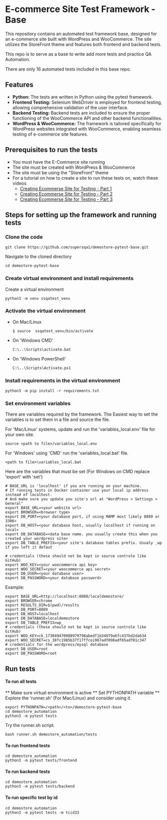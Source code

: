 # E-commerce Site Test Framework - Base

This repository contains an automated test framework base, designed for an e-commerce site built with WordPress and WooCommerce. The site utilizes the StoreFront theme and features both frontend and backend tests.

This repo is to serve as a base to write add more tests and practice QA Automation.

There are only 16 automated tests included in this base repo.

## Features

- **Python:** The tests are written in Python using the pytest framework.
- **Frontend Testing:** Selenium WebDriver is employed for frontend testing, allowing comprehensive validation of the user interface.
- **Backend Testing:** Backend tests are included to ensure the proper functioning of the WooCommerce API and other backend functionalities.
- **WordPress & WooCommerce:** The framework is tailored specifically for WordPress websites integrated with WooCommerce, enabling seamless testing of e-commerce site features.


## Prerequisites to run the tests
* You must have the E-Commerce site running
* The site must be created with WordPress & WooCommerce
* The site must be using the "StoreFront" theme
* For a tutorial on how to create a site to run these tests on, watch these videos
  * [Creating Ecommerse Site for Testing - Part 1](https://www.youtube.com/watch?v=KhLGXIxeJLI&t=1s&ab_channel=SuperSQA)
  * [Creating Ecommerse Site for Testing - Part 2](https://www.youtube.com/watch?v=w47JR3aoTNw&ab_channel=SuperSQA)
  * [Creating Ecommerse Site for Testing - Part 3](https://www.youtube.com/watch?v=qwCY8UEWqqM&ab_channel=SuperSQA)

## Steps for setting up the framework and running tests

### Clone the code
```
git clone https://github.com/supersqa1/demostore-pytest-base.git
```

Navigate to the cloned directory
```
cd demostore-pytest-base
```

### Create virtual environment and install requirements
Create a virtual environment
```
python3 -m venv ssqatest_venv
```

### Activate the virtual environment 
  - On Mac/Linux
    ```commandline
    $ source  ssqatest_venv/bin/activate
    ```

  - On 'Windows CMD'
    ```commandline
    C:\..\Scripts\activate.bat
    ```

  - On 'Windows PowerShell'
    ```commandline
    C:\..\Scripts\Activate.ps1
    ```
### Install requirements in the virtual environment
```commandline
python3 -m pip install -r requirements.txt
```

### Set environment variables
There are variables required by the framework. 
The Easiest way to set the variables is to set them in a file and source the file.

For 'Mac/Linux' systems, update and run the 'variables_local.env' file for your own site.

```
source <path to file>/variables_local.env
```

For 'Windows' using 'CMD' run the 'variables_local.bat' file.
```commandline
<path to file>\variables_local.bat
```

Here are the variables that must be set
(For Windows on CMD replace 'export' with 'set')
```commandline
# BASE_URL is 'localhost' if you are running on your machine. 
# If running tests in Docker container use your local ip address instead of localhost. 
# And make sure you update you site's url at "WordPress > Settings > General"
export BASE_URL=<your website url> 
export BROWSER=<browser type>
export DB_PORT=<your database port, if using MAMP most likely 8889 or 3306>
export DB_HOST=<your database host, usually localhost if running on local>
export DB_DATABASE=<data base name. you usually create this when you created your wordpress site>
export DB_TABLE_PREFIX=<your site's database tables prefix. Usualy _wp if you left it defaut

# credentials (these should not be kept in source controle like GitHub)
export WOO_KEY=<your woocommerce api key>
export WOO_SECRET=<your woocommerce api secret>
export DB_USER=<your database user>
export DB_PASSWORD=<your database password>
```

Example:
```commandline
export BASE_URL=http://localhost:8888/localdemostore/
export BROWSER=chrome
export RESULTS_DIR=$(pwd)/results
export DB_PORT=8889
export DB_HOST=localhost
export DB_DATABASE=localdemostore
export DB_TABLE_PREFIX=wp_
# credentials (these should not be kept in source controle like GitHub)
export WOO_KEY=ck_173049470988979798abedf1b34979a6fc437bd2da634
export WOO_SECRET=cs_38fc1985b37f17ffcoi987adf098adf65adf01c347
# credentials for the wordpress/mysql database
export DB_USER=root
export DB_PASSWORD=root
```

## Run tests
#### To run all tests
** Make sure virtual environment is active
** Set PYTHONPATH variable
** Explore the 'runner.sh' (For Mac/Linux) and consider using it.

```commandline
export PYTHONPATH=/<path>/<to>/demostore-pytest-base
cd demostore_automation
python3 -m pytest tests
```
Try the runner.sh script.
```commandline
bash runner.sh demostore_automation/tests
```
#### To run frontend tests
```commandline
cd demostore_automation
python3 -m pytest tests/frontend
```
#### To run backend tests
```commandline
cd demostore_automation
python3 -m pytest tests/backend
```

#### To run specific test by id
```commandline
cd demostore_automation
python3 -m pytest tests -m tcid33
```

